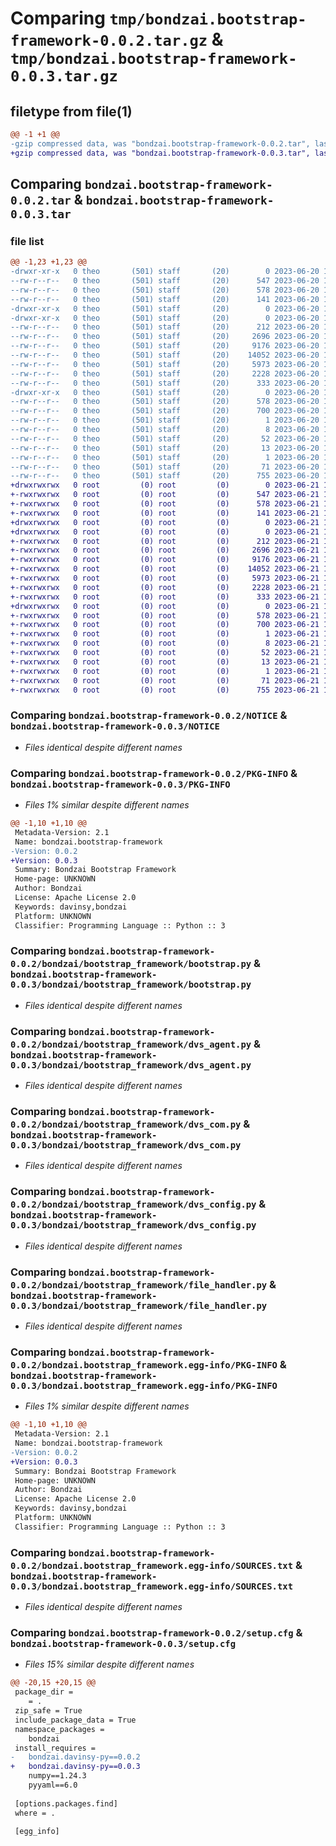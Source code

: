 # Comparing `tmp/bondzai.bootstrap-framework-0.0.2.tar.gz` & `tmp/bondzai.bootstrap-framework-0.0.3.tar.gz`

## filetype from file(1)

```diff
@@ -1 +1 @@
-gzip compressed data, was "bondzai.bootstrap-framework-0.0.2.tar", last modified: Tue Jun 20 15:59:42 2023, max compression
+gzip compressed data, was "bondzai.bootstrap-framework-0.0.3.tar", last modified: Wed Jun 21 10:24:45 2023, max compression
```

## Comparing `bondzai.bootstrap-framework-0.0.2.tar` & `bondzai.bootstrap-framework-0.0.3.tar`

### file list

```diff
@@ -1,23 +1,23 @@
-drwxr-xr-x   0 theo       (501) staff       (20)        0 2023-06-20 15:59:42.529725 bondzai.bootstrap-framework-0.0.2/
--rw-r--r--   0 theo       (501) staff       (20)      547 2023-06-20 15:59:20.000000 bondzai.bootstrap-framework-0.0.2/NOTICE
--rw-r--r--   0 theo       (501) staff       (20)      578 2023-06-20 15:59:42.529774 bondzai.bootstrap-framework-0.0.2/PKG-INFO
--rw-r--r--   0 theo       (501) staff       (20)      141 2023-06-20 15:59:20.000000 bondzai.bootstrap-framework-0.0.2/README.md
-drwxr-xr-x   0 theo       (501) staff       (20)        0 2023-06-20 15:59:42.527183 bondzai.bootstrap-framework-0.0.2/bondzai/
-drwxr-xr-x   0 theo       (501) staff       (20)        0 2023-06-20 15:59:42.528721 bondzai.bootstrap-framework-0.0.2/bondzai/bootstrap_framework/
--rw-r--r--   0 theo       (501) staff       (20)      212 2023-06-20 15:59:20.000000 bondzai.bootstrap-framework-0.0.2/bondzai/bootstrap_framework/__init__.py
--rw-r--r--   0 theo       (501) staff       (20)     2696 2023-06-20 15:59:20.000000 bondzai.bootstrap-framework-0.0.2/bondzai/bootstrap_framework/bootstrap.py
--rw-r--r--   0 theo       (501) staff       (20)     9176 2023-06-20 15:59:20.000000 bondzai.bootstrap-framework-0.0.2/bondzai/bootstrap_framework/dvs_agent.py
--rw-r--r--   0 theo       (501) staff       (20)    14052 2023-06-20 15:59:20.000000 bondzai.bootstrap-framework-0.0.2/bondzai/bootstrap_framework/dvs_com.py
--rw-r--r--   0 theo       (501) staff       (20)     5973 2023-06-20 15:59:20.000000 bondzai.bootstrap-framework-0.0.2/bondzai/bootstrap_framework/dvs_config.py
--rw-r--r--   0 theo       (501) staff       (20)     2228 2023-06-20 15:59:20.000000 bondzai.bootstrap-framework-0.0.2/bondzai/bootstrap_framework/file_handler.py
--rw-r--r--   0 theo       (501) staff       (20)      333 2023-06-20 15:59:20.000000 bondzai.bootstrap-framework-0.0.2/bondzai/bootstrap_framework/logger.py
-drwxr-xr-x   0 theo       (501) staff       (20)        0 2023-06-20 15:59:42.529600 bondzai.bootstrap-framework-0.0.2/bondzai.bootstrap_framework.egg-info/
--rw-r--r--   0 theo       (501) staff       (20)      578 2023-06-20 15:59:42.000000 bondzai.bootstrap-framework-0.0.2/bondzai.bootstrap_framework.egg-info/PKG-INFO
--rw-r--r--   0 theo       (501) staff       (20)      700 2023-06-20 15:59:42.000000 bondzai.bootstrap-framework-0.0.2/bondzai.bootstrap_framework.egg-info/SOURCES.txt
--rw-r--r--   0 theo       (501) staff       (20)        1 2023-06-20 15:59:42.000000 bondzai.bootstrap-framework-0.0.2/bondzai.bootstrap_framework.egg-info/dependency_links.txt
--rw-r--r--   0 theo       (501) staff       (20)        8 2023-06-20 15:59:42.000000 bondzai.bootstrap-framework-0.0.2/bondzai.bootstrap_framework.egg-info/namespace_packages.txt
--rw-r--r--   0 theo       (501) staff       (20)       52 2023-06-20 15:59:42.000000 bondzai.bootstrap-framework-0.0.2/bondzai.bootstrap_framework.egg-info/requires.txt
--rw-r--r--   0 theo       (501) staff       (20)       13 2023-06-20 15:59:42.000000 bondzai.bootstrap-framework-0.0.2/bondzai.bootstrap_framework.egg-info/top_level.txt
--rw-r--r--   0 theo       (501) staff       (20)        1 2023-06-20 15:59:42.000000 bondzai.bootstrap-framework-0.0.2/bondzai.bootstrap_framework.egg-info/zip-safe
--rw-r--r--   0 theo       (501) staff       (20)       71 2023-06-20 15:59:20.000000 bondzai.bootstrap-framework-0.0.2/pyproject.toml
--rw-r--r--   0 theo       (501) staff       (20)      755 2023-06-20 15:59:42.530013 bondzai.bootstrap-framework-0.0.2/setup.cfg
+drwxrwxrwx   0 root         (0) root         (0)        0 2023-06-21 10:52:03.430072 bondzai.bootstrap-framework-0.0.3/
+-rwxrwxrwx   0 root         (0) root         (0)      547 2023-06-21 10:50:13.000000 bondzai.bootstrap-framework-0.0.3/NOTICE
+-rwxrwxrwx   0 root         (0) root         (0)      578 2023-06-21 10:52:03.430072 bondzai.bootstrap-framework-0.0.3/PKG-INFO
+-rwxrwxrwx   0 root         (0) root         (0)      141 2023-06-21 10:50:13.000000 bondzai.bootstrap-framework-0.0.3/README.md
+drwxrwxrwx   0 root         (0) root         (0)        0 2023-06-21 10:52:02.956200 bondzai.bootstrap-framework-0.0.3/bondzai/
+drwxrwxrwx   0 root         (0) root         (0)        0 2023-06-21 10:52:03.228074 bondzai.bootstrap-framework-0.0.3/bondzai/bootstrap_framework/
+-rwxrwxrwx   0 root         (0) root         (0)      212 2023-06-21 10:51:53.000000 bondzai.bootstrap-framework-0.0.3/bondzai/bootstrap_framework/__init__.py
+-rwxrwxrwx   0 root         (0) root         (0)     2696 2023-06-21 10:50:13.000000 bondzai.bootstrap-framework-0.0.3/bondzai/bootstrap_framework/bootstrap.py
+-rwxrwxrwx   0 root         (0) root         (0)     9176 2023-06-21 10:50:13.000000 bondzai.bootstrap-framework-0.0.3/bondzai/bootstrap_framework/dvs_agent.py
+-rwxrwxrwx   0 root         (0) root         (0)    14052 2023-06-21 10:50:13.000000 bondzai.bootstrap-framework-0.0.3/bondzai/bootstrap_framework/dvs_com.py
+-rwxrwxrwx   0 root         (0) root         (0)     5973 2023-06-21 10:50:14.000000 bondzai.bootstrap-framework-0.0.3/bondzai/bootstrap_framework/dvs_config.py
+-rwxrwxrwx   0 root         (0) root         (0)     2228 2023-06-21 10:50:14.000000 bondzai.bootstrap-framework-0.0.3/bondzai/bootstrap_framework/file_handler.py
+-rwxrwxrwx   0 root         (0) root         (0)      333 2023-06-21 10:50:14.000000 bondzai.bootstrap-framework-0.0.3/bondzai/bootstrap_framework/logger.py
+drwxrwxrwx   0 root         (0) root         (0)        0 2023-06-21 10:52:03.406861 bondzai.bootstrap-framework-0.0.3/bondzai.bootstrap_framework.egg-info/
+-rwxrwxrwx   0 root         (0) root         (0)      578 2023-06-21 10:52:02.000000 bondzai.bootstrap-framework-0.0.3/bondzai.bootstrap_framework.egg-info/PKG-INFO
+-rwxrwxrwx   0 root         (0) root         (0)      700 2023-06-21 10:52:02.000000 bondzai.bootstrap-framework-0.0.3/bondzai.bootstrap_framework.egg-info/SOURCES.txt
+-rwxrwxrwx   0 root         (0) root         (0)        1 2023-06-21 10:52:02.000000 bondzai.bootstrap-framework-0.0.3/bondzai.bootstrap_framework.egg-info/dependency_links.txt
+-rwxrwxrwx   0 root         (0) root         (0)        8 2023-06-21 10:52:02.000000 bondzai.bootstrap-framework-0.0.3/bondzai.bootstrap_framework.egg-info/namespace_packages.txt
+-rwxrwxrwx   0 root         (0) root         (0)       52 2023-06-21 10:52:02.000000 bondzai.bootstrap-framework-0.0.3/bondzai.bootstrap_framework.egg-info/requires.txt
+-rwxrwxrwx   0 root         (0) root         (0)       13 2023-06-21 10:52:02.000000 bondzai.bootstrap-framework-0.0.3/bondzai.bootstrap_framework.egg-info/top_level.txt
+-rwxrwxrwx   0 root         (0) root         (0)        1 2023-06-21 10:52:02.000000 bondzai.bootstrap-framework-0.0.3/bondzai.bootstrap_framework.egg-info/zip-safe
+-rwxrwxrwx   0 root         (0) root         (0)       71 2023-06-21 10:50:14.000000 bondzai.bootstrap-framework-0.0.3/pyproject.toml
+-rwxrwxrwx   0 root         (0) root         (0)      755 2023-06-21 10:52:03.434587 bondzai.bootstrap-framework-0.0.3/setup.cfg
```

### Comparing `bondzai.bootstrap-framework-0.0.2/NOTICE` & `bondzai.bootstrap-framework-0.0.3/NOTICE`

 * *Files identical despite different names*

### Comparing `bondzai.bootstrap-framework-0.0.2/PKG-INFO` & `bondzai.bootstrap-framework-0.0.3/PKG-INFO`

 * *Files 1% similar despite different names*

```diff
@@ -1,10 +1,10 @@
 Metadata-Version: 2.1
 Name: bondzai.bootstrap-framework
-Version: 0.0.2
+Version: 0.0.3
 Summary: Bondzai Bootstrap Framework
 Home-page: UNKNOWN
 Author: Bondzai
 License: Apache License 2.0
 Keywords: davinsy,bondzai
 Platform: UNKNOWN
 Classifier: Programming Language :: Python :: 3
```

### Comparing `bondzai.bootstrap-framework-0.0.2/bondzai/bootstrap_framework/bootstrap.py` & `bondzai.bootstrap-framework-0.0.3/bondzai/bootstrap_framework/bootstrap.py`

 * *Files identical despite different names*

### Comparing `bondzai.bootstrap-framework-0.0.2/bondzai/bootstrap_framework/dvs_agent.py` & `bondzai.bootstrap-framework-0.0.3/bondzai/bootstrap_framework/dvs_agent.py`

 * *Files identical despite different names*

### Comparing `bondzai.bootstrap-framework-0.0.2/bondzai/bootstrap_framework/dvs_com.py` & `bondzai.bootstrap-framework-0.0.3/bondzai/bootstrap_framework/dvs_com.py`

 * *Files identical despite different names*

### Comparing `bondzai.bootstrap-framework-0.0.2/bondzai/bootstrap_framework/dvs_config.py` & `bondzai.bootstrap-framework-0.0.3/bondzai/bootstrap_framework/dvs_config.py`

 * *Files identical despite different names*

### Comparing `bondzai.bootstrap-framework-0.0.2/bondzai/bootstrap_framework/file_handler.py` & `bondzai.bootstrap-framework-0.0.3/bondzai/bootstrap_framework/file_handler.py`

 * *Files identical despite different names*

### Comparing `bondzai.bootstrap-framework-0.0.2/bondzai.bootstrap_framework.egg-info/PKG-INFO` & `bondzai.bootstrap-framework-0.0.3/bondzai.bootstrap_framework.egg-info/PKG-INFO`

 * *Files 1% similar despite different names*

```diff
@@ -1,10 +1,10 @@
 Metadata-Version: 2.1
 Name: bondzai.bootstrap-framework
-Version: 0.0.2
+Version: 0.0.3
 Summary: Bondzai Bootstrap Framework
 Home-page: UNKNOWN
 Author: Bondzai
 License: Apache License 2.0
 Keywords: davinsy,bondzai
 Platform: UNKNOWN
 Classifier: Programming Language :: Python :: 3
```

### Comparing `bondzai.bootstrap-framework-0.0.2/bondzai.bootstrap_framework.egg-info/SOURCES.txt` & `bondzai.bootstrap-framework-0.0.3/bondzai.bootstrap_framework.egg-info/SOURCES.txt`

 * *Files identical despite different names*

### Comparing `bondzai.bootstrap-framework-0.0.2/setup.cfg` & `bondzai.bootstrap-framework-0.0.3/setup.cfg`

 * *Files 15% similar despite different names*

```diff
@@ -20,15 +20,15 @@
 package_dir = 
 	= .
 zip_safe = True
 include_package_data = True
 namespace_packages = 
 	bondzai
 install_requires = 
-	bondzai.davinsy-py==0.0.2
+	bondzai.davinsy-py==0.0.3
 	numpy==1.24.3
 	pyyaml==6.0
 
 [options.packages.find]
 where = .
 
 [egg_info]
```

